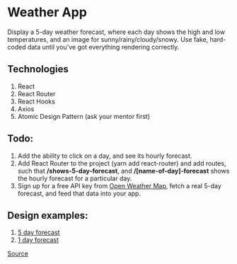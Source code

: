 # Weather App

Display a 5-day weather forecast, where each day shows the high and low temperatures, and an image for sunny/rainy/cloudy/snowy. Use fake, hard-coded data until you’ve got everything rendering correctly.

## Technologies
1. React
2. React Router
4. React Hooks
3. Axios
4. Atomic Design Pattern (ask your mentor first)

## Todo:
1. Add the ability to click on a day, and see its hourly forecast.
2. Add React Router to the project (yarn add react-router) and add routes, such that **/shows-5-day-forecast**, and **/[name-of-day]-forecast** shows the hourly forecast for a particular day.
3. Sign up for a free API key from [Open Weather Map](https://openweathermap.org/), fetch a real 5-day forecast, and feed that data into your app.

## Design examples:
1. [5 day forecast](https://prnt.sc/t49a8q)
2. [1 day forecast](https://prnt.sc/t49dm8)



[Source](https://weather.com/weather/today/l/47.06,28.85?par=google&temp=c)
